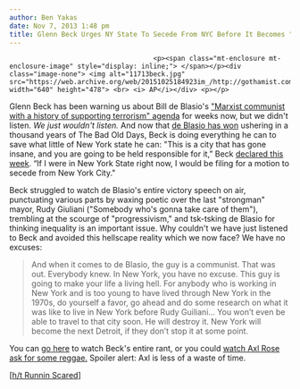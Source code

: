 ```yaml
---
author: Ben Yakas
date: Nov 7, 2013 1:48 pm
title: Glenn Beck Urges NY State To Secede From NYC Before It Becomes "The Next Detroit"
---
```


	
										<p><span class="mt-enclosure mt-enclosure-image" style="display: inline;"> </span></p><div class="image-none"> <img alt="11713beck.jpg" src="https://web.archive.org/web/20151025184923im_/http://gothamist.com/attachments/byakas/11713beck.jpg" width="640" height="478"> <br> <i> AP</i></div> <p></p>

<p>Glenn Beck has been warning us about Bill de Blasio&apos;s <a href="https://web.archive.org/web/20151025184923/http://gothamist.com/2013/10/02/glenn_beck_de_blasio_makes_bloomber.php">&quot;Marxist communist with a history of supporting terrorism&quot; agenda</a> for weeks now, but we didn&apos;t listen. <em>We just wouldn&apos;t listen.</em> And now that <a href="https://web.archive.org/web/20151025184923/http://gothamist.com/tags/billdeblasio">de Blasio has won</a> ushering in a thousand years of The Bad Old Days, Beck is doing everything he can to save what little of New York state he can: &quot;This is a city that has gone insane, and you are going to be held responsible for it,&#x201D; Beck <a href="https://web.archive.org/web/20151025184923/http://www.glennbeck.com/2013/11/06/was-glenn-able-to-get-through-nyc-mayor-elect-bill-de-blasio%E2%80%99s-victory-speech-without-walking-out-of-the-room/">declared this week</a>. &#x201C;If I were in New York State right now, I would be filing for a motion to secede from New York City.&quot;</p>

<p>Beck struggled to watch de Blasio&apos;s entire victory speech on air, punctuating various parts by waxing poetic over the last &quot;strongman&quot; mayor, Rudy Giuliani (&quot;Somebody who&apos;s gonna take care of them&quot;), trembling at the scourge of &quot;progressivism,&quot; and tsk-tsking de Blasio for thinking inequality is an important issue. Why couldn&apos;t we have just listened to Beck and avoided this hellscape reality which we now face? We have no excuses:</p>

<blockquote>And when it comes to de Blasio, the guy is a communist. That was out. Everybody knew. In New York, you have no excuse. This guy is going to make your life a living hell. For anybody who is working in New York and is too young to have lived through New York in the 1970s, do yourself a favor, go ahead and do some research on what it was like to live in New York before Rudy Guiliani&#x2026; You won&#x2019;t even be able to travel to that city soon. He will destroy it. New York will become the next Detroit, if they don&#x2019;t stop it at some point.</blockquote>

<p>You can <a href="https://web.archive.org/web/20151025184923/http://www.glennbeck.com/2013/11/06/was-glenn-able-to-get-through-nyc-mayor-elect-bill-de-blasio%E2%80%99s-victory-speech-without-walking-out-of-the-room/">go here</a> to watch Beck&apos;s entire rant, or you could <a href="https://web.archive.org/web/20151025184923/http://www.youtube.com/watch?v=7Ke-_nKHpDs">watch Axl Rose ask for some reggae.</a> Spoiler alert: Axl is less of a waste of time.</p>

<p>[<a href="https://web.archive.org/web/20151025184923/http://blogs.villagevoice.com/runninscared/2013/11/after_de_blasio.php">h/t Runnin Scared</a>]</p>					
										
									
				